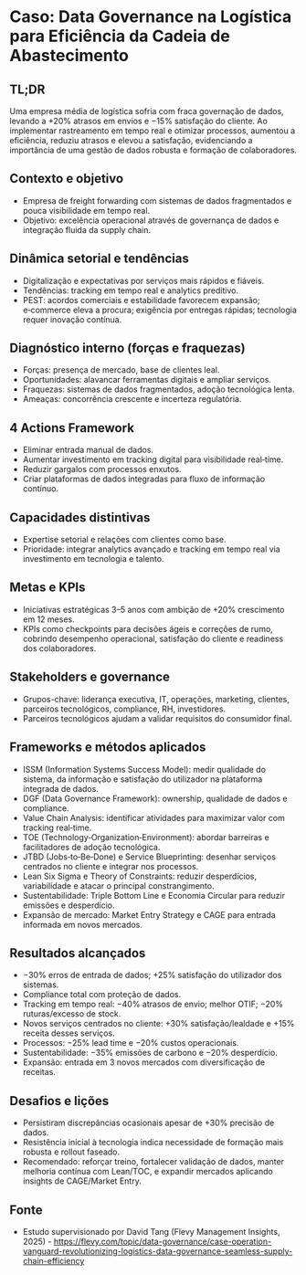 

# Caso: Data Governance na Logística para Eficiência da Cadeia de Abastecimento

## TL;DR
Uma empresa média de logística sofria com fraca governação de dados, levando a +20% atrasos em envios e −15% satisfação do cliente. Ao implementar rastreamento em tempo real e otimizar processos, aumentou a eficiência, reduziu atrasos e elevou a satisfação, evidenciando a importância de uma gestão de dados robusta e formação de colaboradores.

## Contexto e objetivo
- Empresa de freight forwarding com sistemas de dados fragmentados e pouca visibilidade em tempo real.
- Objetivo: excelência operacional através de governança de dados e integração fluida da supply chain.

## Dinâmica setorial e tendências
- Digitalização e expectativas por serviços mais rápidos e fiáveis.
- Tendências: tracking em tempo real e analytics preditivo.
- PEST: acordos comerciais e estabilidade favorecem expansão; e‑commerce eleva a procura; exigência por entregas rápidas; tecnologia requer inovação contínua.

## Diagnóstico interno (forças e fraquezas)
- Forças: presença de mercado, base de clientes leal.
- Oportunidades: alavancar ferramentas digitais e ampliar serviços.
- Fraquezas: sistemas de dados fragmentados, adoção tecnológica lenta.
- Ameaças: concorrência crescente e incerteza regulatória.

## 4 Actions Framework
- Eliminar entrada manual de dados.
- Aumentar investimento em tracking digital para visibilidade real‑time.
- Reduzir gargalos com processos enxutos.
- Criar plataformas de dados integradas para fluxo de informação contínuo.

## Capacidades distintivas
- Expertise setorial e relações com clientes como base.
- Prioridade: integrar analytics avançado e tracking em tempo real via investimento em tecnologia e talento.

## Metas e KPIs
- Iniciativas estratégicas 3–5 anos com ambição de +20% crescimento em 12 meses.
- KPIs como checkpoints para decisões ágeis e correções de rumo, cobrindo desempenho operacional, satisfação do cliente e readiness dos colaboradores.

## Stakeholders e governance
- Grupos-chave: liderança executiva, IT, operações, marketing, clientes, parceiros tecnológicos, compliance, RH, investidores.
- Parceiros tecnológicos ajudam a validar requisitos do consumidor final.

## Frameworks e métodos aplicados
- ISSM (Information Systems Success Model): medir qualidade do sistema, da informação e satisfação do utilizador na plataforma integrada de dados.
- DGF (Data Governance Framework): ownership, qualidade de dados e compliance.
- Value Chain Analysis: identificar atividades para maximizar valor com tracking real‑time.
- TOE (Technology‑Organization‑Environment): abordar barreiras e facilitadores de adoção tecnológica.
- JTBD (Jobs‑to‑Be‑Done) e Service Blueprinting: desenhar serviços centrados no cliente e integrar nos processos.
- Lean Six Sigma e Theory of Constraints: reduzir desperdícios, variabilidade e atacar o principal constrangimento.
- Sustentabilidade: Triple Bottom Line e Economia Circular para reduzir emissões e desperdício.
- Expansão de mercado: Market Entry Strategy e CAGE para entrada informada em novos mercados.

## Resultados alcançados
- −30% erros de entrada de dados; +25% satisfação do utilizador dos sistemas.
- Compliance total com proteção de dados.
- Tracking em tempo real: −40% atrasos de envio; melhor OTIF; −20% ruturas/excesso de stock.
- Novos serviços centrados no cliente: +30% satisfação/lealdade e +15% receita desses serviços.
- Processos: −25% lead time e −20% custos operacionais.
- Sustentabilidade: −35% emissões de carbono e −20% desperdício.
- Expansão: entrada em 3 novos mercados com diversificação de receitas.

## Desafios e lições
- Persistiram discrepâncias ocasionais apesar de +30% precisão de dados.
- Resistência inicial à tecnologia indica necessidade de formação mais robusta e rollout faseado.
- Recomendado: reforçar treino, fortalecer validação de dados, manter melhoria contínua com Lean/TOC, e expandir mercados aplicando insights de CAGE/Market Entry.

## Fonte
- Estudo supervisionado por David Tang (Flevy Management Insights, 2025) - https://flevy.com/topic/data-governance/case-operation-vanguard-revolutionizing-logistics-data-governance-seamless-supply-chain-efficiency
